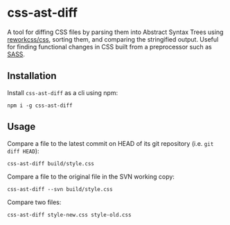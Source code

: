# css-ast-diff

A tool for diffing CSS files by parsing them into Abstract Syntax Trees using [reworkcss/css](https://github.com/reworkcss/css), sorting them, and comparing the stringified output. Useful for finding functional changes in CSS built from a preprocessor such as [SASS](http://sass-lang.com/).

## Installation

Install `css-ast-diff` as a cli using npm:

```
npm i -g css-ast-diff
```

## Usage

Compare a file to the latest commit on HEAD of its git repository (i.e. `git diff HEAD`):

```
css-ast-diff build/style.css
```

Compare a file to the original file in the SVN working copy:

```
css-ast-diff --svn build/style.css
```

Compare two files:

```
css-ast-diff style-new.css style-old.css
```
